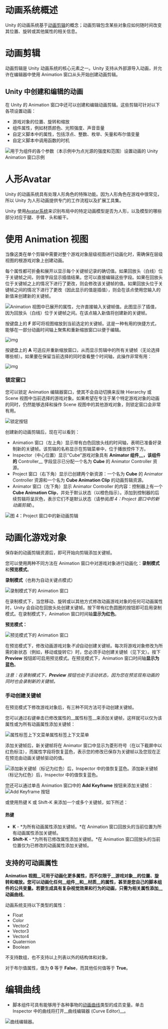 # 动画系统概述

Unity 的动画系统基于[动画剪辑](https://docs.unity.cn/cn/2019.4/Manual/AnimationClips.html)的概念；动画剪辑包含某些对象应如何随时间改变其位置、旋转或其他属性的相关信息。

# 动画剪辑

动画剪辑是 Unity 动画系统的核心元素之一。Unity 支持从外部源导入动画，并允许在编辑器中使用 Animation 窗口从头开始创建动画剪辑。

## Unity 中创建和编辑的动画

在 Unity 的 Animation 窗口中还可以创建和编辑动画剪辑。这些剪辑可针对以下各项设置动画：

- 游戏对象的位置、旋转和缩放
- 组件属性，例如材质颜色、光照强度、声音音量
- 自定义脚本中的属性，包括浮点、整数、枚举、矢量和布尔值变量
- 自定义脚本中调用函数的时机

![用于为组件的各个参数（本示例中为点光源的强度和范围）设置动画的 Unity Animation 窗口示例](https://docs.unity.cn/cn/2019.4/uploads/Main/AnimationViewSimpleParameters.png)

# 人形Avatar

Unity 的动画系统具有处理人形角色的特殊功能。因为人形角色在游戏中很常见，所以 Unity 为人形动画提供专门的工作流程以及扩展工具集。

Unity 使用[Avatar系统](https://docs.unity.cn/cn/2019.4/Manual/ConfiguringtheAvatar.html)来识别布局中的特定动画模型是否为人形，以及模型的哪些部分对应于腿、手臂、头和躯干。

# 使用 Animation 视图

当像这类在单个剪辑中需要对整个游戏对象层级视图进行动画化时，需确保在层级视图的根游戏对象上创建动画。

每个属性都可折叠和展开以显示每个关键帧记录的确切值。如果回放头（白线）位于关键帧之间，则值字段显示插值结果。您可以直接编辑这些字段。如果在回放头位于关键帧之上的情况下进行了更改，则会修改该关键帧的值。如果回放头位于关键帧之间的情况下进行了更改（因此显示的值是插值），则会在该点使用您输入的新值来创建新的关键帧。

![Animation 视图中已展开的属性，允许直接输入关键帧值。此图显示了插值，因为回放头（白线）位于关键帧之间。在该点输入新值将创建新的关键帧。](https://docs.unity.cn/cn/2019.4/uploads/Main/AnimationEditorUnfoldedProperty.png)

按键盘上的 **F** 即可将视图缩放到当前选定的关键帧。这是一种有用的快捷方式，能够在一部分动画时间轴上聚焦和重新缩放窗口以便于编辑。

![img](https://docs.unity.cn/cn/2019.4/uploads/Main/AnimationEditorSelectedKeyframesFitView.png)

按键盘上的 **A** 可适应并重新缩放窗口，从而显示剪辑中的所有关键帧（无论选择哪些帧）。如果要在保留当前选择的同时查看整个时间轴，此操作非常有用：

![img](https://docs.unity.cn/cn/2019.4/uploads/Main/AnimationEditorSelectedKeyframesAllView.png)

### 锁定窗口

您可以锁定 Animation 编辑器窗口，使其不会自动切换来反映 Hierarchy 或 Scene 视图中当前选择的游戏对象。如果希望在专注于某个特定游戏对象的动画的同时，仍然能够选择和操作 Scene 视图中的其他游戏对象，则锁定窗口会非常有用。

![锁定按钮](https://docs.unity.cn/cn/2019.4/uploads/Main/AnimationEditorWindowLockIcon.png)

创建新的动画剪辑后，现在可以看到：

- Animation 窗口（左上角）显示带有白色回放头线的时间轴，表明已准备好录制新的关键帧。该剪辑的名称显示在剪辑菜单中，位于播放控件下方。
- Inspector（中心位置）显示“Cube”游戏对象具有 **Animator 组件__，该组件的** Controller__ 字段显示已分配一个名为 **Cube** 的 Animator Controller 资源。
- Project 窗口（右下角）显示已创建两个新资源：一个名为 **Cube** 的 Animator Controller 资源和一个名为 **Cube Animation Clip** 的动画剪辑资源。
- Animator 窗口（左下角）显示 Animator Controller 的内容：控制器上有一个 __Cube Animation Clip__，并处于默认状态（以橙色指示）。添加到控制器的后续剪辑将呈灰色，表示它们不是默认状态（请参阅*图 4：Project 窗口中的新动画剪辑*）。

![图 4：Project 窗口中的新动画剪辑](https://docs.unity.cn/cn/2019.4/uploads/Main/AnimationEditorNewAnimationAdded.png)

# 动画化游戏对象

保存新的动画剪辑资源后，即可开始向剪辑添加关键帧。

您可以使用两种不同方法在 Animation 窗口中对游戏对象进行动画化：**录制模式**和**预览模式**。

**录制模式**（也称为自动关键点模式）

![录制模式下的 Animation 窗口](https://docs.unity.cn/cn/2019.4/uploads/Main/AnimationEditorControlsRecordMode.png)

在录制模式下，当您移动、旋转或以其他方式修改动画游戏对象的任何可动画属性时，Unity 会自动在回放头处创建关键帧。按下带有红色圆圈的按钮即可启用录制模式。在录制模式下，Animation 窗口时间轴**显示为红色**。

**预览模式：**

![预览模式下的 Animation 窗口](https://docs.unity.cn/cn/2019.4/uploads/Main/AnimationEditorControlsPreviewMode.png)

在预览模式下，修改动画游戏对象*不会*自动创建关键帧。每次将游戏对象修改为所需的新状态（例如，移动或旋转它）时，您必须手动创建关键帧（见下文）。按下 **Preview** 按钮即可启用预览模式。在预览模式下，Animation 窗口时间轴**显示为蓝色**。

*注意：在录制模式下，**Preview** 按钮也处于活动状态，因为您在预览现有动画的同时也会录制新的关键帧。*

### 手动创建关键帧

在预览模式下修改游戏对象后，有三种不同方法可手动创建关键帧。

您可以通过右键单击已修改属性的__属性标签__来添加关键帧，这样就可以仅为该属性或为所有动画属性添加关键帧：

![属性标签上下文菜单](https://docs.unity.cn/cn/2019.4/uploads/Main/AnimationEditorPropertyContextMenuAddKey.png)属性标签上下文菜单

添加关键帧后，新关键帧将在 Animator 窗口中显示为菱形符号（在以下截屏中以红色标注），而属性字段将恢复蓝色，表示您的修改已保存为关键帧以及您现在正在预览由动画关键帧驱动的值。

![添加新关键帧（标记为红色）后，Inspector 中的值恢复蓝色。](https://docs.unity.cn/cn/2019.4/uploads/Main/AnimationEditorPreviewKeyAdded.png)添加新关键帧（标记为红色）后，Inspector 中的值恢复蓝色。

您还可以通过单击 Animation 窗口中的 **Add Keyframe** 按钮来添加关键帧： ![Add Keyframe 按钮](https://docs.unity.cn/cn/2019.4/uploads/Main/AnimationEditorAddKeyframeButton.png)

或使用热键 K 或 Shift-K 来添加一个或多个关键帧，如下所述：

#### 热键

- **K** - *为所有动画属性添加关键帧。*在 Animation 窗口回放头的当前位置为所有动画属性添加关键帧。
- **Shift-K** - *为所有已修改属性添加关键帧。*在 Animation 窗口回放头的当前位置仅为已修改的动画属性添加关键帧。

## 支持的可动画属性

**Animation 视图__可用于动画化更多属性，而不仅限于__游戏对象__的位置、旋转和缩放。您可以动画化任何__组件__和__材质__的属性，甚至是您自己的脚本组件的公共变量。若要生成具有复杂视觉效果和行为的动画，只需为相关属性添加__动画曲线**。

动画系统支持以下类型的属性：

- Float
- Color
- Vector2
- Vector3
- Vector4
- Quaternion
- Boolean

不支持数组，也不支持以上列表以外的结构体和对象。

对于布尔值属性，值为 **0** 等于 **False**，而其他任何值等于 **True**。

# 编辑曲线

- 脚本组件可具有能够用于各种事物的[动画曲线](https://docs.unity.cn/cn/2019.4/Manual/EditingValueProperties.html)类型的成员变量。单击 Inspector 中的曲线将打开__曲线编辑器 (Curve Editor)__。

![曲线编辑器。](https://docs.unity.cn/cn/2019.4/uploads/Main/CurveEditorPopup.png)